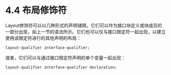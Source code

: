 # 4.4 布局修饰符
Layout修饰符可以以几种形式的声明储限。它们可以作为接口块定义或块成员的一部分出现，如上一节的语法所示。它们也可以仅与接口限定符一起出现，以建立使用该限定符进行的其他声明的布局：
```
layout-qualifier interface-qualifier;
```
或者，它们可以与通过接口限定符声明的单个变量一起出现：
```
layout-qualifier interface-qualifier declaration;
```
